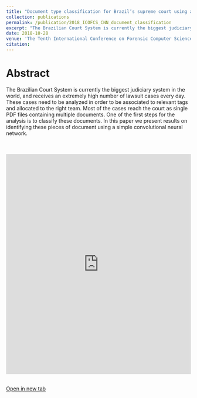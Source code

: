 ```yaml
---
title: "Document type classification for Brazil’s supreme court using a Convolutional Neural Network"
collection: publications
permalink: /publication/2018_ICOFCS_CNN_document_classification
excerpt: "The Brazilian Court System is currently the biggest judiciary system in the world, and receives an extremely high number of lawsuit cases every day. These cases need to be analyzed in order to be associated to relevant tags and allocated to the right team. Most of the cases reach the court as single PDF files containing multiple documents. One of the first steps for the analysis is to classify these documents. In this paper we present results on identifying these pieces of document using a simple convolutional neural network."
date: 2018-10-28
venue: 'The Tenth International Conference on Forensic Computer Science and Cyber Law'
citation:
---
```


# Abstract

The Brazilian Court System is currently the biggest judiciary system in the world, and receives an extremely high number of lawsuit cases every day. These cases need to be analyzed in order to be associated to relevant tags and allocated to the right team. Most of the cases reach the court as single PDF files containing multiple documents. One of the first steps for the analysis is to classify these documents. In this paper we present results on identifying these pieces of document using a simple convolutional neural network.

<br>
<br>
<iframe src="https://docs.google.com/file/d/1uACRhByrqyNrEw8nOS42ReHfwZxmi0-C/preview" width="100%" height="600em" style="border:none;"></iframe>
<br>
<br>

[Open in new tab](http://icofcs.org/2018/ICoFCS-2018-001.pdf)

